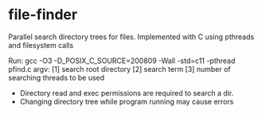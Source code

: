 # file-finder
Parallel search directory trees for files. Implemented with C using pthreads and filesystem calls

Run: gcc -O3 -D_POSIX_C_SOURCE=200809 -Wall -std=c11 -pthread pfind.c
argv: [1] search root directory
      [2] search term
      [3] number of searching threads to be used


* Directory read and exec permissions are required to search a dir.
* Changing directory tree while program running may cause errors
